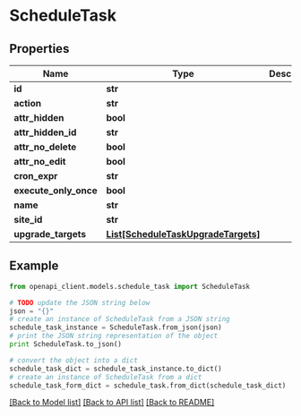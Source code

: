 # ScheduleTask


## Properties

Name | Type | Description | Notes
------------ | ------------- | ------------- | -------------
**id** | **str** |  | [optional] 
**action** | **str** |  | [optional] 
**attr_hidden** | **bool** |  | [optional] 
**attr_hidden_id** | **str** |  | [optional] 
**attr_no_delete** | **bool** |  | [optional] 
**attr_no_edit** | **bool** |  | [optional] 
**cron_expr** | **str** |  | [optional] 
**execute_only_once** | **bool** |  | [optional] 
**name** | **str** |  | [optional] 
**site_id** | **str** |  | [optional] 
**upgrade_targets** | [**List[ScheduleTaskUpgradeTargets]**](ScheduleTaskUpgradeTargets.md) |  | [optional] 

## Example

```python
from openapi_client.models.schedule_task import ScheduleTask

# TODO update the JSON string below
json = "{}"
# create an instance of ScheduleTask from a JSON string
schedule_task_instance = ScheduleTask.from_json(json)
# print the JSON string representation of the object
print ScheduleTask.to_json()

# convert the object into a dict
schedule_task_dict = schedule_task_instance.to_dict()
# create an instance of ScheduleTask from a dict
schedule_task_form_dict = schedule_task.from_dict(schedule_task_dict)
```
[[Back to Model list]](../README.md#documentation-for-models) [[Back to API list]](../README.md#documentation-for-api-endpoints) [[Back to README]](../README.md)


